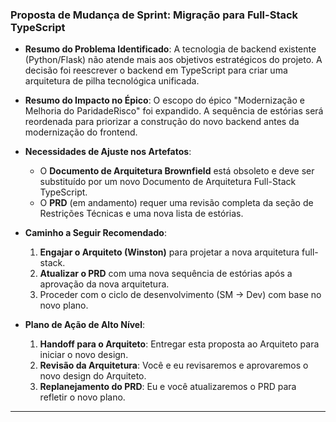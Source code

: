 ### **Proposta de Mudança de Sprint: Migração para Full-Stack TypeScript**

* **Resumo do Problema Identificado**: A tecnologia de backend existente (Python/Flask) não atende mais aos objetivos estratégicos do projeto. A decisão foi reescrever o backend em TypeScript para criar uma arquitetura de pilha tecnológica unificada.

* **Resumo do Impacto no Épico**: O escopo do épico "Modernização e Melhoria do ParidadeRisco" foi expandido. A sequência de estórias será reordenada para priorizar a construção do novo backend antes da modernização do frontend.

* **Necessidades de Ajuste nos Artefatos**:
    * O **Documento de Arquitetura Brownfield** está obsoleto e deve ser substituído por um novo Documento de Arquitetura Full-Stack TypeScript.
    * O **PRD** (em andamento) requer uma revisão completa da seção de Restrições Técnicas e uma nova lista de estórias.

* **Caminho a Seguir Recomendado**:
    1.  **Engajar o Arquiteto (Winston)** para projetar a nova arquitetura full-stack.
    2.  **Atualizar o PRD** com uma nova sequência de estórias após a aprovação da nova arquitetura.
    3.  Proceder com o ciclo de desenvolvimento (SM -> Dev) com base no novo plano.

* **Plano de Ação de Alto Nível**:
    1.  **Handoff para o Arquiteto**: Entregar esta proposta ao Arquiteto para iniciar o novo design.
    2.  **Revisão da Arquitetura**: Você e eu revisaremos e aprovaremos o novo design do Arquiteto.
    3.  **Replanejamento do PRD**: Eu e você atualizaremos o PRD para refletir o novo plano.

---